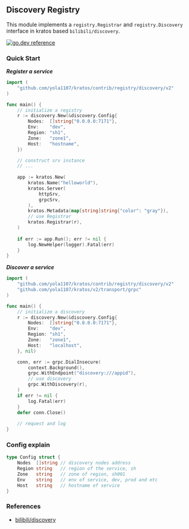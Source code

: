 ## Discovery Registry 

This module implements a `registry.Registrar` and `registry.Discovery` interface in kratos based `bilibili/discovery`.

[![go.dev reference](https://img.shields.io/badge/go.dev-reference-007d9c?logo=go&logoColor=white&style=flat-square)](https://pkg.go.dev/github.com/yola1107/kratos/contrib/registry/discovery/v2)

### Quick Start

**_Register a service_**

```go
import (
	"github.com/yola1107/kratos/contrib/registry/discovery/v2"
)

func main() {
	// initialize a registry
	r := discovery.New(&discovery.Config{
		Nodes:  []string{"0.0.0.0:7171"},
		Env:    "dev",
		Region: "sh1",
		Zone:   "zone1",
		Host:   "hostname",
	})

	// construct srv instance
	// ...
	
	app := kratos.New(
		kratos.Name("helloworld"),
		kratos.Server(
			httpSrv,
			grpcSrv,
		),
		kratos.Metadata(map[string]string{"color": "gray"}),
		// use Registrar
		kratos.Registrar(r),
	)
	
	if err := app.Run(); err != nil {
		log.NewHelper(logger).Fatal(err)
	}	
}
```

**_Discover a service_**

```go
import (
	"github.com/yola1107/kratos/contrib/registry/discovery/v2"
	"github.com/yola1107/kratos/v2/transport/grpc"
)

func main() {
	// initialize a discovery
	r := discovery.New(&discovery.Config{
		Nodes:  []string{"0.0.0.0:7171"},
		Env:    "dev",
		Region: "sh1",
		Zone:   "zone1",
		Host:   "localhost",
	}, nil)

	conn, err := grpc.DialInsecure(
		context.Background(),
		grpc.WithEndpoint("discovery:///appid"),
		// use discovery
		grpc.WithDiscovery(r),
	)
	if err != nil {
		log.Fatal(err)
	}
	defer conn.Close()
	
	// request and log
}
```

### Config explain

```go
type Config struct {
	Nodes  []string // discovery nodes address
	Region string   // region of the service, sh
	Zone   string   // zone of region, sh001
	Env    string   // env of service, dev, prod and etc
	Host   string   // hostname of service
}
```

### References 

- [bilibili/discovery](https://github.com/bilibili/discovery)

